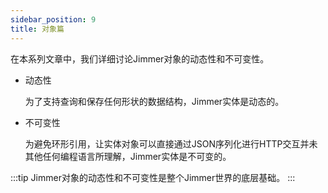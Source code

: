 ```yaml
---
sidebar_position: 9
title: 对象篇
---
```


在本系列文章中，我们详细讨论Jimmer对象的动态性和不可变性。

-   动态性

    为了支持查询和保存任何形状的数据结构，Jimmer实体是动态的。

-   不可变性

    为避免环形引用，让实体对象可以直接通过JSON序列化进行HTTP交互并未其他任何编程语言所理解，Jimmer实体是不可变的。

:::tip
Jimmer对象的动态性和不可变性是整个Jimmer世界的底层基础。
:::